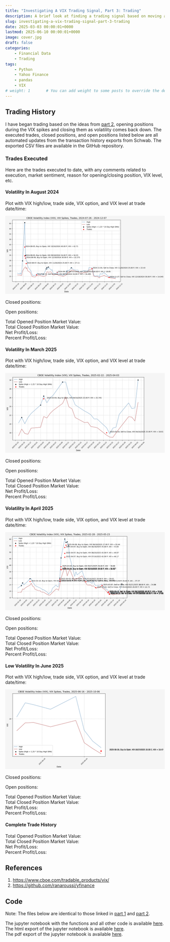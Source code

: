 ```yaml
---
title: "Investigating A VIX Trading Signal, Part 3: Trading"
description: A brief look at finding a trading signal based on moving averages of the VIX.
slug: investigating-a-vix-trading-signal-part-3-trading
date: 2025-03-03 00:00:01+0000
lastmod: 2025-06-10 00:00:01+0000
image: cover.jpg
draft: false
categories:
    - Financial Data
    - Trading
tags:
    - Python
    - Yahoo Finance
    - pandas
    - VIX
# weight: 1       # You can add weight to some posts to override the default sorting (date descending)
---
```


## Trading History

I have began trading based on the ideas from [part 2](/2025/03/02/investigating-a-vix-trading-signal-part-2-finding-a-signal/), opening positions during the VIX spikes and closing them as volatility comes back down. The executed trades, closed positions, and open positions listed below are all automated updates from the transaction history exports from Schwab. The exported CSV files are available in the GitHub repository.

### Trades Executed

Here are the trades executed to date, with any comments related to execution, market sentiment, reason for opening/closing position, VIX level, etc.

<!-- INSERT_10_Trades_Executed_HERE -->

#### Volatility In August 2024

Plot with VIX high/low, trade side, VIX option, and VIX level at trade date/time:

![VIX Level, Trades](11_VIX_Spike_Trades.png)

Closed positions:

<!-- INSERT_11_Closed_Positions_HERE -->

Open positions:

<!-- INSERT_11_Open_Positions_HERE -->

Total Opened Position Market Value: <!-- INSERT_11_Total_Opened_Position_Market_Value_HERE --></br>
Total Closed Position Market Value: <!-- INSERT_11_Total_Closed_Position_Market_Value_HERE --></br>
Net Profit/Loss: <!-- INSERT_11_PnL_HERE --></br>
Percent Profit/Loss: <!-- INSERT_11_Percent_PnL_HERE -->

#### Volatility In March 2025

Plot with VIX high/low, trade side, VIX option, and VIX level at trade date/time:

![VIX Level, Trades](12_VIX_Spike_Trades.png)

Closed positions:

<!-- INSERT_12_Closed_Positions_HERE -->

Open positions:

<!-- INSERT_12_Open_Positions_HERE -->

Total Opened Position Market Value: <!-- INSERT_12_Total_Opened_Position_Market_Value_HERE --></br>
Total Closed Position Market Value: <!-- INSERT_12_Total_Closed_Position_Market_Value_HERE --></br>
Net Profit/Loss: <!-- INSERT_12_PnL_HERE --></br>
Percent Profit/Loss: <!-- INSERT_12_Percent_PnL_HERE -->

#### Volatility In April 2025

Plot with VIX high/low, trade side, VIX option, and VIX level at trade date/time:

![VIX Level, Trades](13_VIX_Spike_Trades.png)

Closed positions:

<!-- INSERT_13_Closed_Positions_HERE -->

Open positions:

<!-- INSERT_13_Open_Positions_HERE -->

Total Opened Position Market Value: <!-- INSERT_13_Total_Opened_Position_Market_Value_HERE --></br>
Total Closed Position Market Value: <!-- INSERT_13_Total_Closed_Position_Market_Value_HERE --></br>
Net Profit/Loss: <!-- INSERT_13_PnL_HERE --></br>
Percent Profit/Loss: <!-- INSERT_13_Percent_PnL_HERE -->

#### Low Volatility In June 2025

Plot with VIX high/low, trade side, VIX option, and VIX level at trade date/time:

![VIX Level, Trades](14_VIX_Spike_Trades.png)

Closed positions:

<!-- INSERT_14_Closed_Positions_HERE -->

Open positions:

<!-- INSERT_14_Open_Positions_HERE -->

Total Opened Position Market Value: <!-- INSERT_14_Total_Opened_Position_Market_Value_HERE --></br>
Total Closed Position Market Value: <!-- INSERT_14_Total_Closed_Position_Market_Value_HERE --></br>
Net Profit/Loss: <!-- INSERT_14_PnL_HERE --></br>
Percent Profit/Loss: <!-- INSERT_14_Percent_PnL_HERE -->

#### Complete Trade History

Total Opened Position Market Value: <!-- INSERT_99_Total_Opened_Position_Market_Value_HERE --></br>
Total Closed Position Market Value: <!-- INSERT_99_Total_Closed_Position_Market_Value_HERE --></br>
Net Profit/Loss: <!-- INSERT_99_PnL_HERE --></br>
Percent Profit/Loss: <!-- INSERT_99_Percent_PnL_HERE -->

## References

1. https://www.cboe.com/tradable_products/vix/
2. https://github.com/ranaroussi/yfinance

## Code

Note: The files below are identical to those linked in [part 1](/2025/03/01/investigating-a-vix-trading-signal-part-1-vix-and-vvix/#code) and [part 2](/2025/03/02/investigating-a-vix-trading-signal-part-2-finding-a-signal/#code).

The jupyter notebook with the functions and all other code is available [here](investigating-a-vix-trading-signal-part-3-trading.ipynb).</br>
The html export of the jupyter notebook is available [here](investigating-a-vix-trading-signal-part-3-trading.html).</br>
The pdf export of the jupyter notebook is available [here](investigating-a-vix-trading-signal-part-3-trading.pdf).